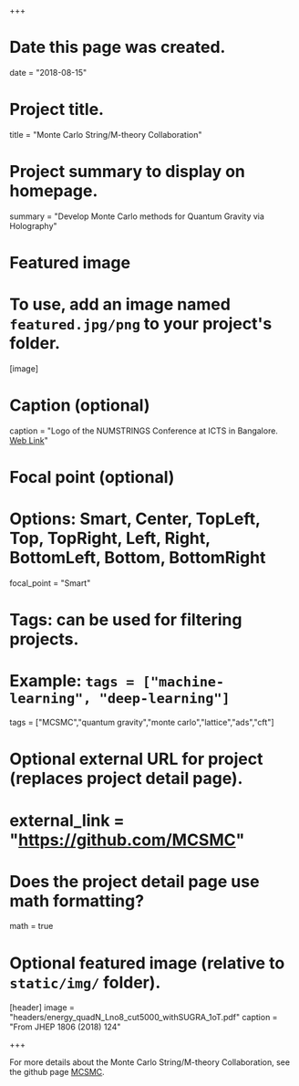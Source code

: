 +++
# Date this page was created.
date = "2018-08-15"

# Project title.
title = "Monte Carlo String/M-theory Collaboration"

# Project summary to display on homepage.
summary = "Develop Monte Carlo methods for Quantum Gravity via Holography"

# Featured image
# To use, add an image named `featured.jpg/png` to your project's folder.
[image]
  # Caption (optional)
  caption = "Logo of the NUMSTRINGS Conference at ICTS in Bangalore. [Web Link](https://www.icts.res.in/program/numstrings2018)"

  # Focal point (optional)
  # Options: Smart, Center, TopLeft, Top, TopRight, Left, Right, BottomLeft, Bottom, BottomRight
  focal_point = "Smart"

# Tags: can be used for filtering projects.
# Example: `tags = ["machine-learning", "deep-learning"]`
tags = ["MCSMC","quantum gravity","monte carlo","lattice","ads","cft"]

# Optional external URL for project (replaces project detail page).
# external_link = "https://github.com/MCSMC"

# Does the project detail page use math formatting?
math = true

# Optional featured image (relative to `static/img/` folder).
[header]
image = "headers/energy_quadN_Lno8_cut5000_withSUGRA_1oT.pdf"
caption = "From JHEP 1806 (2018) 124"

+++

For more details about the Monte Carlo String/M-theory Collaboration, see the github page [MCSMC](https://mcsmc.github.io).
